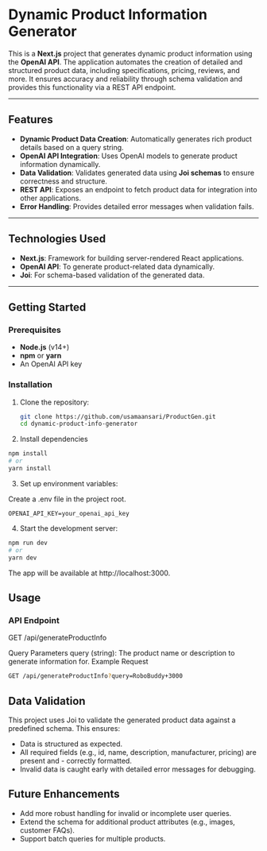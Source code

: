 # Dynamic Product Information Generator

This is a **Next.js** project that generates dynamic product information using the **OpenAI API**. The application automates the creation of detailed and structured product data, including specifications, pricing, reviews, and more. It ensures accuracy and reliability through schema validation and provides this functionality via a REST API endpoint.

---

## Features

- **Dynamic Product Data Creation**: Automatically generates rich product details based on a query string.
- **OpenAI API Integration**: Uses OpenAI models to generate product information dynamically.
- **Data Validation**: Validates generated data using **Joi schemas** to ensure correctness and structure.
- **REST API**: Exposes an endpoint to fetch product data for integration into other applications.
- **Error Handling**: Provides detailed error messages when validation fails.

---

## Technologies Used

- **Next.js**: Framework for building server-rendered React applications.
- **OpenAI API**: To generate product-related data dynamically.
- **Joi**: For schema-based validation of the generated data.

---

## Getting Started

### Prerequisites

- **Node.js** (v14+)
- **npm** or **yarn**
- An OpenAI API key

### Installation

1. Clone the repository:
   ```bash
   git clone https://github.com/usamaansari/ProductGen.git
   cd dynamic-product-info-generator
   ```
2. Install dependencies

```bash
npm install
# or
yarn install
```

3. Set up environment variables:

Create a .env file in the project root.

```env
OPENAI_API_KEY=your_openai_api_key
```

4. Start the development server:

```bash
npm run dev
# or
yarn dev
```

The app will be available at http://localhost:3000.

## Usage

### API Endpoint

GET /api/generateProductInfo

Query Parameters
query (string): The product name or description to generate information for.
Example Request

```bash
GET /api/generateProductInfo?query=RoboBuddy+3000
```

## Data Validation

This project uses Joi to validate the generated product data against a predefined schema. This ensures:

- Data is structured as expected.
- All required fields (e.g., id, name, description, manufacturer, pricing) are present and - correctly formatted.
- Invalid data is caught early with detailed error messages for debugging.

## Future Enhancements

- Add more robust handling for invalid or incomplete user queries.
- Extend the schema for additional product attributes (e.g., images, customer FAQs).
- Support batch queries for multiple products.
